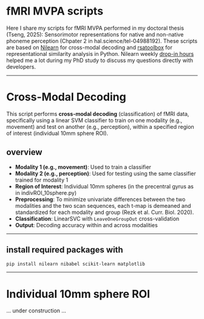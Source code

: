 # fMRI MVPA scripts

Here I share my scripts for fMRI MVPA performed in my doctoral thesis (Tseng, 2025): Sensorimotor representations for native and non-native phoneme perception (Chpater 2 in hal.science/tel-04988192).
These scripts are based on <a href="https://nilearn.github.io/stable/index.html">Nilearn</a> for cross-modal decoding and <a href="https://rsatoolbox.readthedocs.io/en/stable/">rsatoolbox</a> for representational similarity analysis in Python.
Nilearn weekly <a href="https://nilearn.github.io/stable/development.html#how-to-get-help">drop-in hours</a> helped me a lot during my PhD study to discuss my questions directly with developers.

---

# Cross-Modal Decoding

This script performs **cross-modal decoding** (classification) of fMRI data, specifically using a linear SVM classifier to train on one modality (e.g., movement) and test on another (e.g., perception), within a specified region of interest (individual 10mm sphere ROI).

## overview

- **Modality 1 (e.g., movement)**: Used to train a classifier
- **Modality 2 (e.g., perception)**: Used for testing using the same classifier trained for modality 1
- **Region of Interest**: Individual 10mm spheres (in the precentral gyrus as in indivROI_10sphere.py)
- **Preprocessing**: To minimize univariate differences between the two modalities and the two scan sequences, each t-map is demeaned and standardized for each modality and group (Rezk et al. Curr. Biol. 2020).
- **Classification**: LinearSVC with `LeaveOneGroupOut` cross-validation
- **Output**: Decoding accuracy within and across modalities

---

## install required packages with

```bash
pip install nilearn nibabel scikit-learn matplotlib
```

---

# Individual 10mm sphere ROI

... under construction ...
